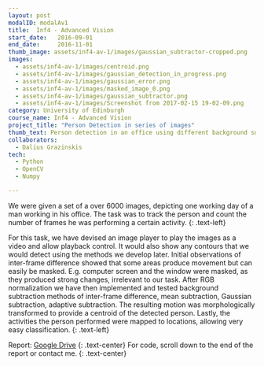 ```yaml
---
layout: post
modalID: modalAv1
title:  Inf4 - Advanced Vision
start_date:   2016-09-01
end_date:     2016-11-01
thumb_image: assets/inf4-av-1/images/gaussian_subtractor-cropped.png
images:
  - assets/inf4-av-1/images/centroid.png
  - assets/inf4-av-1/images/gaussian_detection_in_progress.png
  - assets/inf4-av-1/images/gaussian_error.png
  - assets/inf4-av-1/images/masked_image_0.png
  - assets/inf4-av-1/images/gaussian_subtractor.png
  - assets/inf4-av-1/images/Screenshot from 2017-02-15 19-02-09.png
category: University of Edinburgh
course_name: Inf4 - Advanced Vision
project_title: "Person Detection in series of images"
thumb_text: Person detection in an office using different background subtraction techniques
collaborators:
  - Dalius Grazinskis
tech:
  - Python
  - OpenCV
  - Numpy

---
```


We were given a set of a over 6000 images, depicting one working day of a man working in his office. The task was to track the person and count the number of frames he was performing a certain activity.
{: .text-left}

For this task, we have devised an image player to play the images as a video and allow playback control. It would also show any contours that we would detect using the methods we develop later. Initial observations of inter-frame difference showed that some areas produce movement but can easily be masked. E.g. computer screen and the window were masked, as they produced strong changes, irrelevant to our task. After RGB normalization we have then implemented and tested background subtraction methods of inter-frame difference, mean subtraction, Gaussian subtraction, adaptive subtraction. The resulting motion was morphologically transformed to provide a centroid of the detected person. Lastly, the activities the person performed were mapped to locations, allowing very easy classification.
{: .text-left}

Report: [Google Drive](https://drive.google.com/open?id=1H2Vc-TMACEamRlyMmcv_jhvaJ4QL8EQY)
{: .text-center}
For code, scroll down to the end of the report or contact me.
{: .text-center}
